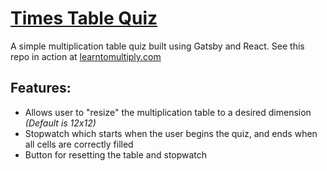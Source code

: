 # [Times Table Quiz](https://learntomultiply.com)


A simple multiplication table quiz built using Gatsby and React. 
See this repo in action at [learntomultiply.com](https://learntomultiply.com)

## Features:
- Allows user to "resize" the multiplication table to a desired dimension _(Default is 12x12)_
- Stopwatch which starts when the user begins the quiz, and ends when all cells are correctly filled
- Button for resetting the table and stopwatch
